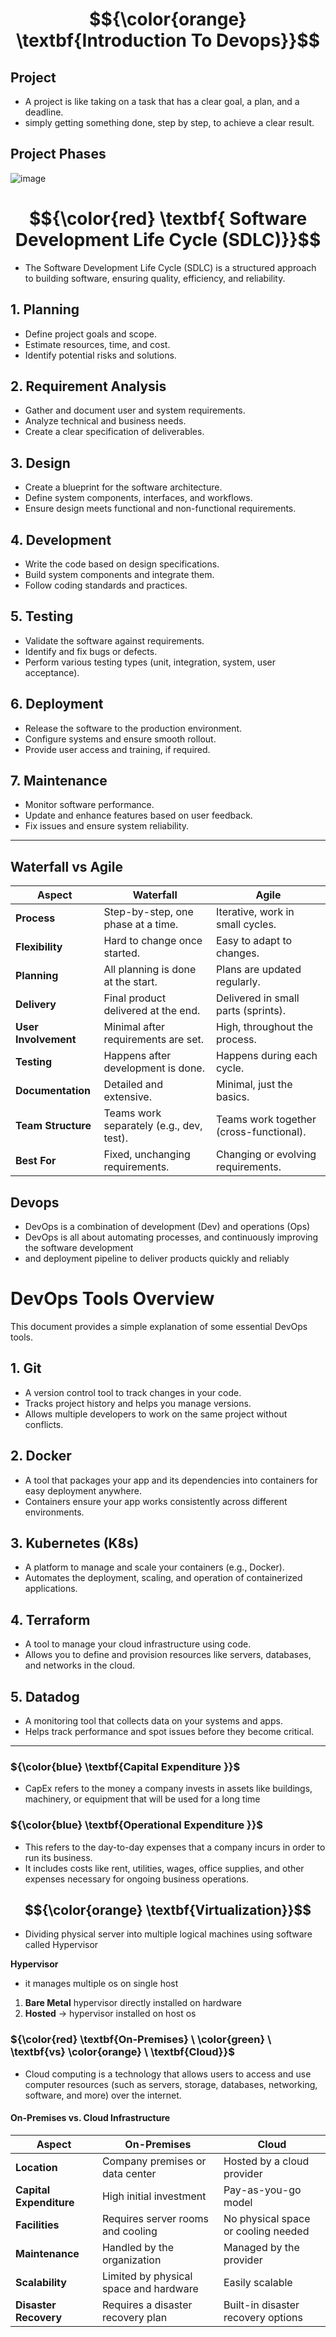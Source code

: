 
# $${\color{orange} \textbf{Introduction To Devops}}$$

## Project
- A project is like taking on a task that has a clear goal, a plan, and a deadline.
- simply getting something done, step by step, to achieve a clear result.
## Project Phases

![image](https://github.com/user-attachments/assets/05929b67-ee27-498c-9202-1782f9c2726f)



# $${\color{red} \textbf{ Software Development Life Cycle (SDLC)}}$$

- The Software Development Life Cycle (SDLC) is a structured approach to building software, ensuring quality, efficiency, and reliability. 

## 1. Planning
- Define project goals and scope.
- Estimate resources, time, and cost.
- Identify potential risks and solutions.

## 2. Requirement Analysis
- Gather and document user and system requirements.
- Analyze technical and business needs.
- Create a clear specification of deliverables.

## 3. Design
- Create a blueprint for the software architecture.
- Define system components, interfaces, and workflows.
- Ensure design meets functional and non-functional requirements.

## 4. Development
- Write the code based on design specifications.
- Build system components and integrate them.
- Follow coding standards and practices.

## 5. Testing
- Validate the software against requirements.
- Identify and fix bugs or defects.
- Perform various testing types (unit, integration, system, user acceptance).

## 6. Deployment
- Release the software to the production environment.
- Configure systems and ensure smooth rollout.
- Provide user access and training, if required.

## 7. Maintenance
- Monitor software performance.
- Update and enhance features based on user feedback.
- Fix issues and ensure system reliability.

---
## Waterfall vs Agile

| Aspect               | Waterfall                              | Agile                                   |
|----------------------|----------------------------------------|----------------------------------------|
| **Process**          | Step-by-step, one phase at a time.     | Iterative, work in small cycles.       |
| **Flexibility**      | Hard to change once started.           | Easy to adapt to changes.              |
| **Planning**         | All planning is done at the start.     | Plans are updated regularly.           |
| **Delivery**         | Final product delivered at the end.    | Delivered in small parts (sprints).    |
| **User Involvement** | Minimal after requirements are set.    | High, throughout the process.          |
| **Testing**          | Happens after development is done.     | Happens during each cycle.             |
| **Documentation**    | Detailed and extensive.                | Minimal, just the basics.              |
| **Team Structure**   | Teams work separately (e.g., dev, test). | Teams work together (cross-functional).|
| **Best For**         | Fixed, unchanging requirements.        | Changing or evolving requirements.     |


## Devops
- DevOps is a combination of development (Dev) and operations (Ops)
- DevOps is all about automating processes, and continuously improving the software development
- and deployment pipeline to deliver products quickly and reliably

# DevOps Tools Overview

This document provides a simple explanation of some essential DevOps tools.

## 1. Git
- A version control tool to track changes in your code.
- Tracks project history and helps you manage versions.
- Allows multiple developers to work on the same project without conflicts.

## 2. Docker
-  A tool that packages your app and its dependencies into containers for easy deployment anywhere.
- Containers ensure your app works consistently across different environments.

## 3. Kubernetes (K8s)
-  A platform to manage and scale your containers (e.g., Docker).
- Automates the deployment, scaling, and operation of containerized applications.

## 4. Terraform
-  A tool to manage your cloud infrastructure using code.
- Allows you to define and provision resources like servers, databases, and networks in the cloud.


## 5. Datadog
-  A monitoring tool that collects data on your systems and apps.
- Helps track performance and spot issues before they become critical.


---

### ${\color{blue} \textbf{Capital Expenditure }}$
- CapEx refers to the money a company invests in assets like buildings, machinery, or equipment that will be used for a long time

### ${\color{blue} \textbf{Operational Expenditure }}$
- This refers to the day-to-day expenses that a company incurs in order to run its business.
- It includes costs like rent, utilities, wages, office supplies, and other expenses necessary for ongoing business operations.



## $${\color{orange} \textbf{Virtualization}}$$
- Dividing physical server into multiple logical machines using software called Hypervisor

**Hypervisor**
- it manages multiple os on single host

1. **Bare Metal** hypervisor directly installed on hardware
2. **Hosted** -> hypervisor installed on host os


### ${\color{red} \textbf{On-Premises} \ \color{green} \ \textbf{vs} \color{orange} \ \textbf{Cloud}}$
- Cloud computing is a technology that allows users to access and use computer resources (such as servers, storage, databases, networking, software, and more) over the internet.

#### On-Premises vs. Cloud Infrastructure

| **Aspect**             | **On-Premises**                                                            | **Cloud**                                                                            |
|------------------------|----------------------------------------------------------------------------|--------------------------------------------------------------------------------------|
| **Location**           | Company premises or data center                                            | Hosted by a cloud provider                                                           |
| **Capital Expenditure**| High initial investment                                                    | Pay-as-you-go model                                                                  |
| **Facilities**         | Requires server rooms and cooling                                           | No physical space or cooling needed                                                  |
| **Maintenance**        | Handled by the organization                                                 | Managed by the provider                                                              |
| **Scalability**        | Limited by physical space and hardware                                      | Easily scalable                                                                      |
| **Disaster Recovery**  | Requires a disaster recovery plan                                           | Built-in disaster recovery options                                                   |



  









